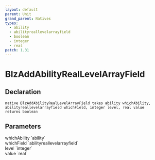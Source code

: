 ```yaml
---
layout: default
parent: Unit
grand_parent: Natives
types:
  - ability
  - abilityreallevelarrayfield
  - boolean
  - integer
  - real
patch: 1.31
---
```


# BlzAddAbilityRealLevelArrayField

## Declaration

```
native BlzAddAbilityRealLevelArrayField takes ability whichAbility, abilityreallevelarrayfield whichField, integer level, real value returns boolean
```

## Parameters
<dl>
  <dt>whichAbility `ability`</dt>
  <dd></dd>

  <dt>whichField `abilityreallevelarrayfield`</dt>
  <dd></dd>

  <dt>level `integer`</dt>
  <dd></dd>

  <dt>value `real`</dt>
  <dd></dd>
</dl>